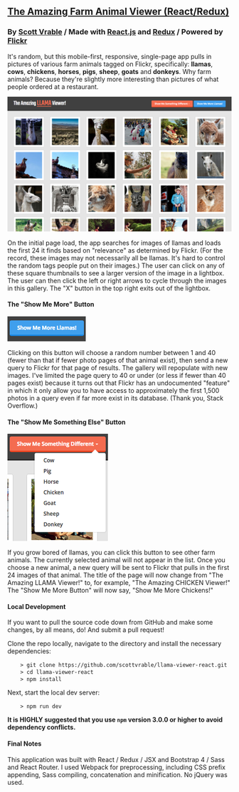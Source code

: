 ## [The Amazing Farm Animal Viewer (React/Redux)](http://llama-viewer.herokuapp.com/)
### By [Scott Vrable](http://scottvrable.com) / Made with [React.js](https://facebook.github.io/react/) and [Redux](http://redux.js.org/index.html) / Powered by [Flickr](http://flickr.com)

It's random, but this mobile-first, responsive, single-page app pulls in pictures of various farm animals tagged on Flickr, specifically: **llamas**, **cows**, **chickens**, **horses**, **pigs**, **sheep**, **goats** and **donkeys**. Why farm animals? Because they're slightly more interesting than pictures of what people ordered at a restaurant.

![llama viewer screenshot](https://raw.githubusercontent.com/scottvrable/llama-viewer-react/master/screenshots/llama-gallery.png)

On the initial page load, the app searches for images of llamas and loads the first 24 it finds based on "relevance" as determined by Flickr. (For the record, these images may not necessarily all be llamas. It's hard to control the random tags people put on their images.) The user can click on any of these square thumbnails to see a larger version of the image in a lightbox. The user can then click the left or right arrows to cycle through the images in this gallery. The "X" button in the top right exits out of the lightbox.

#### The "Show Me More" Button

![show me more button](https://raw.githubusercontent.com/scottvrable/llama-viewer-react/master/screenshots/show-me-more-llamas-button.png)

Clicking on this button will choose a random number between 1 and 40 (fewer than that if fewer photo pages of that animal exist), then send a new query to Flickr for that page of results. The gallery will repopulate with new images. I've limited the page query to 40 or under (or less if fewer than 40 pages exist) because it turns out that Flickr has an undocumented "feature" in which it only allow you to have access to approximately the first 1,500 photos in a query even if far more exist in its database. (Thank you, Stack Overflow.)

#### The "Show Me Something Else" Button

![show me something else button](https://raw.githubusercontent.com/scottvrable/llama-viewer-react/master/screenshots/show-me-something-different-button.png)

If you grow bored of llamas, you can click this button to see other farm animals. The currently selected animal will not appear in the list. Once you choose a new animal, a new query will be sent to Flickr that pulls in the first 24 images of that animal. The title of the page will now change from "The Amazing LLAMA Viewer!" to, for example, "The Amazing CHICKEN Viewer!" The "Show Me More Button" will now say, "Show Me More Chickens!"

#### Local Development

If you want to pull the source code down from GitHub and make some changes, by all means, do! And submit a pull request!

Clone the repo locally, navigate to the directory and install the necessary dependencies:

```
	> git clone https://github.com/scottvrable/llama-viewer-react.git
	> cd llama-viewer-react
	> npm install  
```

Next, start the local dev server:

```
	> npm run dev
```

**It is HIGHLY suggested that you use `npm` version 3.0.0 or higher to avoid dependency conflicts.**

#### Final Notes

This application was built with React / Redux / JSX and Bootstrap 4 / Sass and React Router. I used Webpack for preprocessing, including CSS prefix appending, Sass compiling, concatenation and minification. No jQuery was used.
